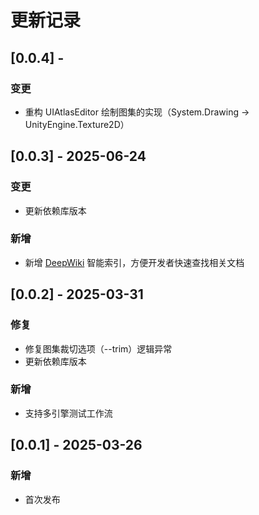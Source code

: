 # 更新记录

## [0.0.4] - 
### 变更
- 重构 UIAtlasEditor 绘制图集的实现（System.Drawing -> UnityEngine.Texture2D）

## [0.0.3] - 2025-06-24
### 变更
- 更新依赖库版本

### 新增
- 新增 [DeepWiki](https://deepwiki.com) 智能索引，方便开发者快速查找相关文档

## [0.0.2] - 2025-03-31
### 修复
- 修复图集裁切选项（--trim）逻辑异常
- 更新依赖库版本

### 新增
- 支持多引擎测试工作流

## [0.0.1] - 2025-03-26
### 新增
- 首次发布
